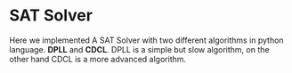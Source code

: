 # SAT Solver

Here we implemented A SAT Solver with two different algorithms in python language. **DPLL** and **CDCL**. DPLL is a simple but slow algorithm, on the other hand CDCL is a more advanced algorithm.
